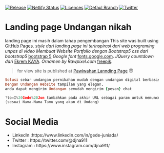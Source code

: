 [![Release ](https://flat.badgen.net/github/release/parta99/parta99.github.io/releases)](https://github.com/parta99/parta99.github.io/releases)
[![Netlify Status](https://api.netlify.com/api/v1/badges/6324e7f5-1c96-4b61-9e09-95aaf3e3db9d/deploy-status)](https://pawiwahan-dejon-eka.netlify.app/)
[![Licences ](https://badgen.net/badge/license/MIT/purple)](https://github.com/parta99/parta99.github.io/blob/main/LICENSE)
[![Defaul Branch ](https://badgen.net/github/checks/node-formidable/node-formidable)](https://github.com/parta99/parta99.github.io)
[![Twitter ](https://badgen.net/badge/icon/twitter?icon=twitter&label)](https://twitter.com/@djna911)

# Landing page Undangan nikah
landing page ini masih dalam tahap pengembangan 
 This site was built using [GitHub Pages](https://pages.github.com/). 
 *style dari landing page ini terinspirasi dari web programing unpas di video Membuat Website Portfolio dengan Bootstrap5* 
 *css dari bootstrap5* [bootstrap 5](https://getbootstrap.com/docs/5.0/getting-started/introduction/) 
 *Google font* [fonts.google.com](https://fonts.google.com/?icon.platform=web&preview.text=Yth.%20Bapak%2FIbu%2FSaudra%2Fi%20Buka%20Undangan&preview.text_type=custom).
 *JQuery countdown dari* [Ekrem KAYA](https://github.com/epiksel/countdown). 
 *Ornamen by Rawpixel.com* [freepik](http://www.freepik.com). 

> for view
site is published at [Pawiwahan Lannding Page](https://pawiwahan-dejon-eka.netlify.app/) :innocent:

```ruby
Solusi sebar undangan pernikahan mudah dengan undangan digital berbasis website. 
Dengan Undangan Website tampilan yang elegan,
anda dapat mengirim Undangan semudah mengirim {pesan} chat
```
```js
?to=I%20Gede%20Jon tambahkan pada akhir URL sebagai param untuk memunculkan Nama Undangan pada masing-masing url, 
(sesuai Nama-Nama Tamu yang akan di Undang)
```
# Social Media
<ul>
<li>LinkedIn :https://www.linkedin.com/in/gede-juniada/</li>
<li>Twitter : https://twitter.com/@djna911</li>
<li>Instagram : https://www.instagram.com/djna911/</li>
</ul>
